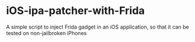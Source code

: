 # iOS-ipa-patcher-with-Frida
A simple script to inject Frida gadget in an iOS application, so that it can be tested on non-jailbroken iPhones

